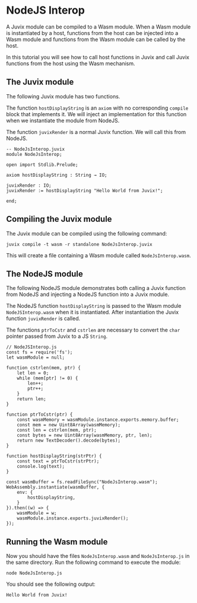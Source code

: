 # NodeJS Interop

A Juvix module can be compiled to a Wasm module. When a Wasm module is
instantiated by a host, functions from the host can be injected into a
Wasm module and functions from the Wasm module can be called by the
host.

In this tutorial you will see how to call host functions in Juvix and
call Juvix functions from the host using the Wasm mechanism.

## The Juvix module

The following Juvix module has two functions.

The function `hostDisplayString` is an `axiom` with no corresponding
`compile` block that implements it. We will inject an implementation for
this function when we instantiate the module from NodeJS.

The function `juvixRender` is a normal Juvix function. We will call this
from NodeJS.

    -- NodeJsInterop.juvix
    module NodeJsInterop;

    open import Stdlib.Prelude;

    axiom hostDisplayString : String → IO;

    juvixRender : IO;
    juvixRender := hostDisplayString "Hello World from Juvix!";

    end;

## Compiling the Juvix module

The Juvix module can be compiled using the following command:

    juvix compile -t wasm -r standalone NodeJsInterop.juvix

This will create a file containing a Wasm module called
`NodeJsInterop.wasm`.

## The NodeJS module

The following NodeJS module demonstrates both calling a Juvix function
from NodeJS and injecting a NodeJS function into a Juvix module.

The NodeJS function `hostDisplayString` is passed to the Wasm module
`NodeJSInterop.wasm` when it is instantiated. After instantiation the
Juvix function `juvixRender` is called.

The functions `ptrToCstr` and `cstrlen` are necessary to convert the
`char` pointer passed from Juvix to a JS `String`.

    // NodeJSInterop.js
    const fs = require('fs');
    let wasmModule = null;

    function cstrlen(mem, ptr) {
        let len = 0;
        while (mem[ptr] != 0) {
            len++;
            ptr++;
        }
        return len;
    }

    function ptrToCstr(ptr) {
        const wasmMemory = wasmModule.instance.exports.memory.buffer;
        const mem = new Uint8Array(wasmMemory);
        const len = cstrlen(mem, ptr);
        const bytes = new Uint8Array(wasmMemory, ptr, len);
        return new TextDecoder().decode(bytes);
    }

    function hostDisplayString(strPtr) {
        const text = ptrToCstr(strPtr);
        console.log(text);
    }

    const wasmBuffer = fs.readFileSync("NodeJsInterop.wasm");
    WebAssembly.instantiate(wasmBuffer, {
        env: {
            hostDisplayString,
        }
    }).then((w) => {
        wasmModule = w;
        wasmModule.instance.exports.juvixRender();
    });

## Running the Wasm module

Now you should have the files `NodeJsInterop.wasm` and
`NodeJsInterop.js` in the same directory. Run the following command to
execute the module:

    node NodeJsInterop.js

You should see the following output:

    Hello World from Juvix!
